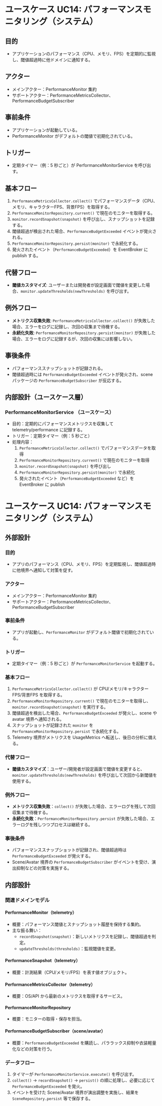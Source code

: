 # ユースケース UC14: パフォーマンスモニタリング（システム）

## 目的
- アプリケーションのパフォーマンス（CPU、メモリ、FPS）を定期的に監視し、閾値超過時に他ドメインに通知する。

## アクター
- メインアクター：PerformanceMonitor 集約
- サポートアクター：PerformanceMetricsCollector、PerformanceBudgetSubscriber

## 事前条件
- アプリケーションが起動している。
- PerformanceMonitor がデフォルトの閾値で初期化されている。

## トリガー
- 定期タイマー（例：5 秒ごと）が PerformanceMonitorService を呼び出す。

## 基本フロー
1. `PerformanceMetricsCollector.collect()` でパフォーマンスデータ（CPU、メモリ、キャラクターFPS、背景FPS）を取得する。
2. `PerformanceMonitorRepository.current()` で現在のモニターを取得する。
3. `monitor.recordSnapshot(snapshot)` を呼び出し、スナップショットを記録する。
4. 閾値超過が検出された場合、`PerformanceBudgetExceeded` イベントが発火される。
5. `PerformanceMonitorRepository.persist(monitor)` で永続化する。
6. 発火されたイベント（`PerformanceBudgetExceeded`）を EventBroker に publish する。

## 代替フロー
- **閾値カスタマイズ**: ユーザーまたは開発者が設定画面で閾値を変更した場合、`monitor.updateThresholds(newThresholds)` を呼び出す。

## 例外フロー
- **メトリクス収集失敗**: `PerformanceMetricsCollector.collect()` が失敗した場合、エラーをログに記録し、次回の収集まで待機する。
- **永続化失敗**: `PerformanceMonitorRepository.persist(monitor)` が失敗した場合、エラーをログに記録するが、次回の収集には影響しない。

## 事後条件
- パフォーマンススナップショットが記録される。
- 閾値超過時には `PerformanceBudgetExceeded` イベントが発火され、scene パッケージの `PerformanceBudgetSubscriber` が反応する。

## 内部設計（ユースケース層）

### PerformanceMonitorService （ユースケース）

- 目的：定期的にパフォーマンスメトリクスを収集して telemetry/performance に記録する。
- トリガー：定期タイマー（例：5 秒ごと）
- 処理内容：
  1. `PerformanceMetricsCollector.collect()` でパフォーマンスデータを取得
  2. `PerformanceMonitorRepository.current()` で現在のモニターを取得
  3. `monitor.recordSnapshot(snapshot)` を呼び出し
  4. `PerformanceMonitorRepository.persist(monitor)` で永続化
  5. 発火されたイベント（`PerformanceBudgetExceeded` など）を EventBroker に publish
# ユースケース UC14: パフォーマンスモニタリング（システム）

## 外部設計

### 目的
- アプリのパフォーマンス（CPU、メモリ、FPS）を定期監視し、閾値超過時に他境界へ通知して対策を促す。

### アクター
- メインアクター：PerformanceMonitor 集約
- サポートアクター：PerformanceMetricsCollector、PerformanceBudgetSubscriber

### 事前条件
- アプリが起動し、`PerformanceMonitor` がデフォルト閾値で初期化されている。

### トリガー
- 定期タイマー（例：5 秒ごと）が `PerformanceMonitorService` を起動する。

### 基本フロー
1. `PerformanceMetricsCollector.collect()` が CPU/メモリ/キャラクターFPS/背景FPS を取得する。
2. `PerformanceMonitorRepository.current()` で現在のモニターを取得し、`monitor.recordSnapshot(snapshot)` を実行する。
3. 閾値超過を検出した場合、`PerformanceBudgetExceeded` が発火し、scene や avatar 境界へ通知される。
4. スナップショットが記録された `monitor` を `PerformanceMonitorRepository.persist` で永続化する。
5. Telemetry 境界がメトリクスを UsageMetrics へ転送し、後日の分析に備える。

### 代替フロー
- **閾値カスタマイズ**：ユーザー/開発者が設定画面で閾値を変更すると、`monitor.updateThresholds(newThresholds)` を呼び出して次回から新閾値を使用する。

### 例外フロー
- **メトリクス収集失敗**：`collect()` が失敗した場合、エラーログを残して次回収集まで待機する。
- **永続化失敗**：`PerformanceMonitorRepository.persist` が失敗した場合、エラーログを残しつつプロセスは継続する。

### 事後条件
- パフォーマンススナップショットが記録され、閾値超過時は `PerformanceBudgetExceeded` が発火する。
- Scene/Avatar 境界の `PerformanceBudgetSubscriber` がイベントを受け、演出抑制などの対策を実施する。

## 内部設計

### 関連ドメインモデル

#### PerformanceMonitor（telemetry）
- 概要：パフォーマンス閾値とスナップショット履歴を保持する集約。
- 主な振る舞い：
  - `recordSnapshot(snapshot)`：新しいメトリクスを記録し、閾値超過を判定。
  - `updateThresholds(thresholds)`：監視閾値を変更。

#### PerformanceSnapshot（telemetry）
- 概要：計測結果（CPU/メモリ/FPS）を表す値オブジェクト。

#### PerformanceMetricsCollector（telemetry）
- 概要：OS/API から最新のメトリクスを取得するサービス。

#### PerformanceMonitorRepository
- 概要：モニターの取得・保存を担当。

#### PerformanceBudgetSubscriber（scene/avatar）
- 概要：`PerformanceBudgetExceeded` を購読し、パララックス抑制や衣装軽量化などの対策を行う。

### データフロー
1. タイマーが `PerformanceMonitorService.execute()` を呼び出す。
2. `collect()` → `recordSnapshot()` → `persist()` の順に処理し、必要に応じて `PerformanceBudgetExceeded` を発火。
3. イベントを受けた Scene/Avatar 境界が演出調整を実施し、結果を `SceneRepository.persist` 等で保存する。
